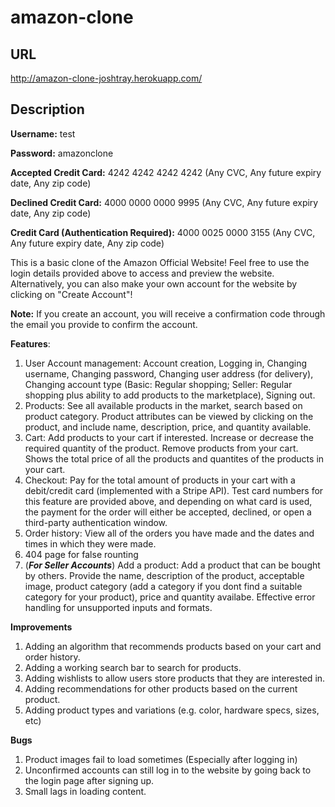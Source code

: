 # amazon-clone

## URL
http://amazon-clone-joshtray.herokuapp.com/

## Description

__Username:__ test

__Password:__ amazonclone

__Accepted Credit Card:__ 4242 4242 4242 4242 (Any CVC, Any future expiry date, Any zip code)

__Declined Credit Card:__ 4000 0000 0000 9995 (Any CVC, Any future expiry date, Any zip code)

__Credit Card (Authentication Required):__ 4000 0025 0000 3155 (Any CVC, Any future expiry date, Any zip code)

This is a basic clone of the Amazon Official Website! Feel free to use the login details provided above to access and preview the website. Alternatively, you can also make your own account for the website by clicking on "Create Account"!

__Note:__ If you create an account, you will receive a confirmation code through the email you provide to confirm the account. 

__Features__:
1. User Account management: Account creation, Logging in, Changing username, Changing password, Changing user address (for delivery), Changing account type (Basic: Regular shopping; Seller: Regular shopping plus ability to add products to the marketplace), Signing out. 
2. Products: See all available products in the market, search based on product category. Product attributes can be viewed by clicking on the product, and include name, description, price, and quantity available.
3. Cart: Add products to your cart if interested. Increase or decrease the required quantity of the product. Remove products from your cart. Shows the total price of all the products and quantites of the products in your cart. 
4. Checkout: Pay for the total amount of products in your cart with a debit/credit card (implemented with a Stripe API). Test card numbers for this feature are provided above, and depending on what card is used, the payment for the order will either be accepted, declined, or open a third-party authentication window. 
5. Order history: View all of the orders you have made and the dates and times in which they were made. 
6. 404 page for false rounting
7. (*__For Seller Accounts__*) Add a product: Add a product that can be bought by others. Provide the name, description of the product, acceptable image, product category (add a category if you dont find a suitable category for your product), price and quantity availabe. Effective error handling for unsupported inputs and formats. 

__Improvements__
1. Adding an algorithm that recommends products based on your cart and order history. 
2. Adding a working search bar to search for products. 
3. Adding wishlists to allow users store products that they are interested in.
4. Adding recommendations for other products based on the current product. 
5. Adding product types and variations (e.g. color, hardware specs, sizes, etc)

__Bugs__
1. Product images fail to load sometimes (Especially after logging in)
2. Unconfirmed accounts can still log in to the website by going back to the login page after signing up.
3. Small lags in loading content.
